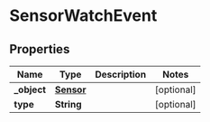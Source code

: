 

# SensorWatchEvent

## Properties

Name | Type | Description | Notes
------------ | ------------- | ------------- | -------------
**_object** | [**Sensor**](Sensor.md) |  |  [optional]
**type** | **String** |  |  [optional]



